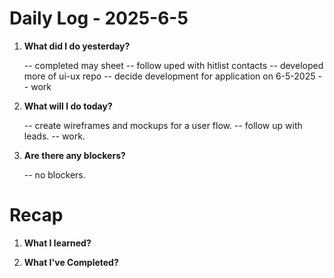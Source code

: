 # Daily Log - 2025-6-5

1. **What did I do yesterday?**

   -- completed may sheet
   -- follow uped with hitlist contacts
   -- developed more of ui-ux repo
   -- decide development for application on 6-5-2025
   -- work

2. **What will I do today?**

   -- create wireframes and mockups for a user flow.
   -- follow up with leads.
   -- work.

3. **Are there any blockers?**

   -- no blockers.

# Recap

1. **What I learned?**

   

2. **What I've Completed?**


<!--
   git add .; git commit -m "daily stand-up"; git push;
   git add .; git commit -m "daily close"; git push;
-->